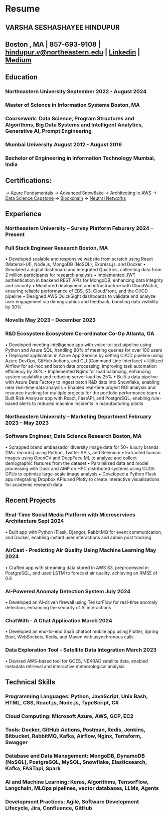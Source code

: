 # Resume

## VARSHA SESHASHAYEE HINDUPUR
## Boston , MA | 857-693-9108 | hindupur.v@northeastern.edu | [Linkedin](https://www.linkedin.com/in/varsha-hindupur/) | [Medium](https://medium.com/@varsha.hindupur)

## Education
### Northeastern University September 2022 - August 2024
### Master of Science in Information Systems Boston, MA
### Coursework: Data Science, Program Structures and Algorithms, Big Data Systems and Intelligent Analytics, Generative AI, Prompt Engineering

### Mumbai University August 2012 - August 2016
### Bachelor of Engineering in Information Technology Mumbai, India

## Certifications: 
-> [Azure Fundamentals](https://www.credly.com/badges/cf65b254-fadf-456f-a385-330f9aca1ad9/public_url)
-> [Advanced Snowflake](https://www.linkedin.com/learning/certificates/a02e845139c0ac84bae351705f68d3d023a621ad8c8a656251d127cea81b261d?accountId=74653650&u=74653650&success=true&authUUID=P3dumfzbSwKpPDop%2B7aO4Q%3D%3D)
-> [Architecting in AWS](https://www.coursera.org/account/accomplishments/certificate/8SXYWSATN24G)
-> [Data Science Capstone](https://www.coursera.org/account/accomplishments/verify/6CDTTJP9JURF)
-> [Blockchain](https://www.linkedin.com/learning/certificates/f114bfeb2ef9257cb8d2b06a157b1261532573c9b74a7bfad48a0642d7ea6b2f?u=74653650)
-> [Neutral Networks](https://www.linkedin.com/learning/certificates/30089cb34f939b3ba63cc2c54dab9f527d9ba767e91fc321b2265c6ddaf37a32?u=74653650&lipi=urn%3Ali%3Apage%3Ad_flagship3_profile_view_base_certifications_details%3BEDSVKgBRSzSIHaYdkVpfiw%3D%3D)

## Experience
### Northeastern University – Survey Platform Feburary 2024 – Present
### Full Stack Engineer Research Boston, MA
• Developed scalable and responsive website from scratch using React (Material-UI), Node.js, MongoDB (NoSQL), Express.js, and Docker
• Simulated a digital dashboard and integrated Qualtrics, collecting data from 2 million participants for research analysis
• Implemented JWT authentication in backend REST APIs for MongoDB, enhancing data integrity and security
• Monitored deployment and infrastructure with CloudWatch, ensuring reliable performance of EBS, S3, CloudFront, and the CI/CD pipeline
• Designed AWS QuickSight dashboards to validate and analyze user engagement via demographics and feedback, boosting data visibility by 30%

### Novelis May 2023 – December 2023
### R&D Ecosystem Ecosystem Co-ordinator Co-Op Atlanta, GA
• Developed meeting intelligence app with voice-to-text pipeline using Python and Azure SQL, handling 80% of meeting queries for over 100 users
• Deployed application in Azure App Service by setting CI/CD pipeline using Azure DevOps, GitHub Actions, and CLI (Command Line Interface)
• Utilized Airflow for ad-hoc and batch data processing, improving task automation efficiency by 30%
• Implemented Nginx for load balancing, enhancing system scalability and reducing server load by 25%
• Built a data pipeline with Azure Data Factory to ingest batch R&D data into Snowflake, enabling near real-time data analysis
• Enabled real-time project ROI analysis and resource tracking for multiple projects for the portfolio performance team
• Built Risk Analyzer app with React, FastAPI, and PostgreSQL, enabling rule-based alerts to reduced machine incidents in manufacturing plants

### Northeastern University – Marketing Department February 2023 – May 2023
### Software Engineer, Data Science Research Boston, MA
• Scrapped brand ambassador diversity image data for 50+ luxury brands (1M+ records) using Python, Twitter APIs, and Selenium
• Extracted human images using OpenCV and DeepFace ML to analyze and collect demographic features from the dataset
• Parallelized data and model processing with Dask and AMP on HPC distributed systems using CUDA GPUs to optimize large-scale image analysis
• Developed a Python Flask app integrating Dropbox APIs and Plotly to create interactive visualizations for academic research data

## Recent Projects

### Real-Time Social Media Platform with Microservices Architecture Sept 2024
• Built app with Python (Flask, Django), RabbitMQ for event communication, and Docker, enabling instant user interactions and admin post tracking

### AirCast - Predicting Air Quality Using Machine Learning May 2024
• Crafted app with streaming data stored in AWS S3, preprocessed in PostgreSQL, and used LSTM to forecast air quality, achieving an RMSE of 0.8
 
### AI-Powered Anomaly Detection System July 2024
• Developed an AI-driven firewall using TensorFlow for real-time anomaly detection, enhancing the security of AI interactions

### ChatWith - A Chat Application March 2024
• Developed an end-to-end SaaS chatbot mobile app using Flutter, Spring Boot, WebSockets, Redis, and Maven with asynchronous calls

### Data Exploration Tool - Satellite Data Integration March 2023
• Devised AWS-based tool for GOES, NEXRAD satellite data, enabled metadata retrieval and interactive meteorological analysis

## Technical Skills
### **Programming Languages:** Python, JavaScript, Unix Bash, HTML, CSS, React.js, Node.js, TypeScript, C#
### **Cloud Computing:** Microsoft Azure, AWS, GCP, EC2
### **Tools:** Docker, GitHub Actions, Postman, Redis, Jenkins, Bitbucket, RabbitMQ, Kafka, Airflow, Nginx, Terraform, Swagger
### **Database and Data Management:** MongoDB, DynamoDB (NoSQL), PostgreSQL, MySQL, Snowflake, Elasticsearch, Kafka, FASTapi, Spark
### **AI and Machine Learning:** Keras, Algorithms, TensorFlow, Langchain, MLOps pipelines, vector databases, LLMs, Agents
### **Development Practices:** Agile, Software Development Lifecycle, Jira, Confluence, GitHub
